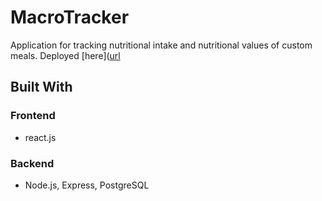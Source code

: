 # MacroTracker
Application for tracking nutritional intake and nutritional values of custom meals. Deployed [here]([url](https://macro-tracker-512.fly.dev/)

## Built With

### Frontend
- react.js

### Backend
- Node.js, Express, PostgreSQL
